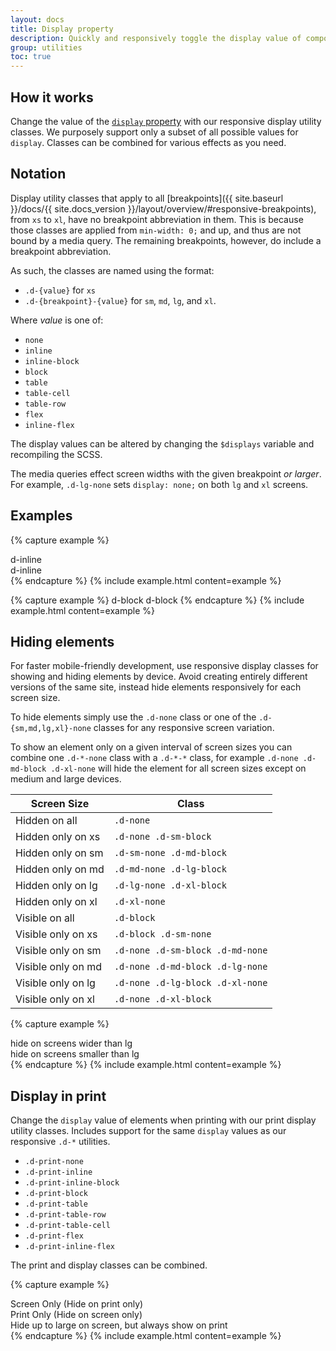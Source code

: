 ```yaml
---
layout: docs
title: Display property
description: Quickly and responsively toggle the display value of components and more with our display utilities. Includes support for some of the more common values, as well as some extras for controlling display when printing.
group: utilities
toc: true
---
```


## How it works

Change the value of the [`display` property](https://developer.mozilla.org/en-US/docs/Web/CSS/display) with our responsive display utility classes. We purposely support only a subset of all possible values for `display`. Classes can be combined for various effects as you need.

## Notation

Display utility classes that apply to all [breakpoints]({{ site.baseurl }}/docs/{{ site.docs_version }}/layout/overview/#responsive-breakpoints), from `xs` to `xl`, have no breakpoint abbreviation in them. This is because those classes are applied from `min-width: 0;` and up, and thus are not bound by a media query. The remaining breakpoints, however, do include a breakpoint abbreviation.

As such, the classes are named using the format:

-   `.d-{value}` for `xs`
-   `.d-{breakpoint}-{value}` for `sm`, `md`, `lg`, and `xl`.

Where _value_ is one of:

-   `none`
-   `inline`
-   `inline-block`
-   `block`
-   `table`
-   `table-cell`
-   `table-row`
-   `flex`
-   `inline-flex`

The display values can be altered by changing the `$displays` variable and recompiling the SCSS.

The media queries effect screen widths with the given breakpoint _or larger_. For example, `.d-lg-none` sets `display: none;` on both `lg` and `xl` screens.

## Examples

{% capture example %}

<div class="d-inline p-2 bg-primary text-white">d-inline</div>
<div class="d-inline p-2 bg-dark text-white">d-inline</div>
{% endcapture %}
{% include example.html content=example %}

{% capture example %}
<span class="d-block p-2 bg-primary text-white">d-block</span>
<span class="d-block p-2 bg-dark text-white">d-block</span>
{% endcapture %}
{% include example.html content=example %}

## Hiding elements

For faster mobile-friendly development, use responsive display classes for showing and hiding elements by device. Avoid creating entirely different versions of the same site, instead hide elements responsively for each screen size.

To hide elements simply use the `.d-none` class or one of the `.d-{sm,md,lg,xl}-none` classes for any responsive screen variation.

To show an element only on a given interval of screen sizes you can combine one `.d-*-none` class with a `.d-*-*` class, for example `.d-none .d-md-block .d-xl-none` will hide the element for all screen sizes except on medium and large devices.

| Screen Size        | Class                            |
| ------------------ | -------------------------------- |
| Hidden on all      | `.d-none`                        |
| Hidden only on xs  | `.d-none .d-sm-block`            |
| Hidden only on sm  | `.d-sm-none .d-md-block`         |
| Hidden only on md  | `.d-md-none .d-lg-block`         |
| Hidden only on lg  | `.d-lg-none .d-xl-block`         |
| Hidden only on xl  | `.d-xl-none`                     |
| Visible on all     | `.d-block`                       |
| Visible only on xs | `.d-block .d-sm-none`            |
| Visible only on sm | `.d-none .d-sm-block .d-md-none` |
| Visible only on md | `.d-none .d-md-block .d-lg-none` |
| Visible only on lg | `.d-none .d-lg-block .d-xl-none` |
| Visible only on xl | `.d-none .d-xl-block`            |

{% capture example %}

<div class="d-lg-none">hide on screens wider than lg</div>
<div class="d-none d-lg-block">hide on screens smaller than lg</div>
{% endcapture %}
{% include example.html content=example %}

## Display in print

Change the `display` value of elements when printing with our print display utility classes. Includes support for the same `display` values as our responsive `.d-*` utilities.

-   `.d-print-none`
-   `.d-print-inline`
-   `.d-print-inline-block`
-   `.d-print-block`
-   `.d-print-table`
-   `.d-print-table-row`
-   `.d-print-table-cell`
-   `.d-print-flex`
-   `.d-print-inline-flex`

The print and display classes can be combined.

{% capture example %}

<div class="d-print-none">Screen Only (Hide on print only)</div>
<div class="d-none d-print-block">Print Only (Hide on screen only)</div>
<div class="d-none d-lg-block d-print-block">Hide up to large on screen, but always show on print</div>
{% endcapture %}
{% include example.html content=example %}

